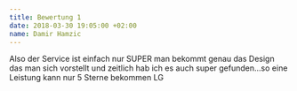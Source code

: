 ```yaml
---
title: Bewertung 1
date: 2018-03-30 19:05:00 +02:00
name: Damir Hamzic
---
```


Also der Service ist einfach nur SUPER man bekommt genau das Design das man sich vorstellt und zeitlich hab ich es auch super gefunden...so eine Leistung kann nur 5 Sterne bekommen LG